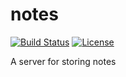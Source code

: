 # notes
[![Build Status](https://travis-ci.org/twinklehawk/notes.svg?branch=master)](https://travis-ci.org/twinklehawk/notes)
[![License](http://img.shields.io/:license-apache-brightgreen.svg)](http://www.apache.org/licenses/LICENSE-2.0.html)


A server for storing notes
